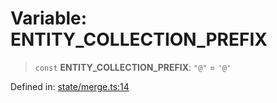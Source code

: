 # Variable: ENTITY\_COLLECTION\_PREFIX

> `const` **ENTITY\_COLLECTION\_PREFIX**: `"@"` = `'@'`

Defined in: [state/merge.ts:14](https://github.com/benallfree/lab13/blob/9ac0af7da9640b4b5437ad34793eec1f82ae6b92/sdk/src/online/state/merge.ts#L14)
